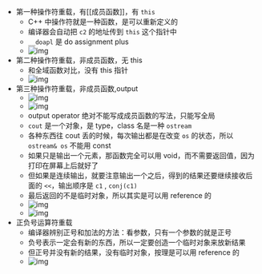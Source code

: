 - 第一种操作符重载，有[[成员函数]]，有 `this`
	- C++ 中操作符就是一种函数，是可以重新定义的
	- 编译器会自动把 `c2` 的地址传到 `this` 这个指针中
	- `__doapl` 是 do assignment plus
	- ![img](https://gitee.com/doubaoBABAQ/joplin-pics/raw/master/image_1646204985295_0.png)
- 第二种操作符重载，非成员函数，无 this
	- 和全域函数对比，没有 this 指针
	- ![img](https://gitee.com/doubaoBABAQ/joplin-pics/raw/master/image_1646226623085_0.png)
- 第三种操作符重载，非成员函数,output
	- ![img](https://gitee.com/doubaoBABAQ/joplin-pics/raw/master/image_1646228360276_0.png)
	- ![img](https://gitee.com/doubaoBABAQ/joplin-pics/raw/master/image_1646228429925_0.png)
	- output operator 绝对不能写成成员函数的写法，只能写全局
	- `cout` 是一个对象，是 type，class 名是一种 `ostream`
	- 各种东西往 cout 丢的时候，每次输出都是在改变 `os` 的状态，所以`ostream& os` 不能用 const
	- 如果只是输出一个元素，那函数完全可以用 void，而不需要返回值，因为打印在屏幕上后就好了
	- 但如果是连续输出，就要注意输出一个之后，得到的结果还要继续接收后面的 `<<`，输出顺序是 `c1` , `conj(c1)`
	- 最后返回的不是临时对象，所以其实是可以用 reference 的
	- ![img](https://gitee.com/doubaoBABAQ/joplin-pics/raw/master/image_1646230604828_0.png)
	- ![img](https://gitee.com/doubaoBABAQ/joplin-pics/raw/master/image_1646230776857_0.png)
- 正负号运算符重载
	- 编译器辨别正号和加法的方法：看参数，只有一个参数的就是正号
	- 负号表示一定会有新的东西，所以一定要创造一个临时对象来放新结果
	- 但正号并没有新的结果，没有临时对象，按理是可以用 reference 的
	- ![img](https://gitee.com/doubaoBABAQ/joplin-pics/raw/master/image_1646228032290_0.png)